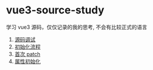 # vue3-source-study

学习 vue3 源码，仅仅记录的我的思考, 不会有比较正式的语言

1. [源码调试](https://github.com/qinran0423/vue3-source-study/blob/main/doc/%E6%BA%90%E7%A0%81%E8%B0%83%E8%AF%95.md)
2. [初始化流程](https://github.com/qinran0423/vue3-source-study/blob/main/doc/%E5%88%9D%E5%A7%8B%E5%8C%96%E6%B5%81%E7%A8%8B.md)
3. [首次 patch](https://github.com/qinran0423/vue3-source-study/blob/main/doc/%E9%A6%96%E6%AC%A1patch.md)
3. [属性初始化](https://github.com/qinran0423/vue3-source-study/blob/main/doc/%E5%B1%9E%E6%80%A7%E5%88%9D%E5%A7%8B%E5%8C%96.md)


